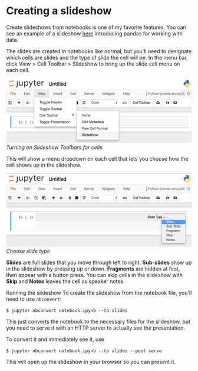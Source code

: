 # Creating a slideshow
Create slideshows from notebooks is one of my favorite features. You can see an example of a slideshow [here](https://nbviewer.jupyter.org/format/slides/github/jorisvandenbossche/2015-PyDataParis/blob/master/pandas_introduction.ipynb#/) introducing pandas for working with data.

The slides are created in notebooks like normal, but you'll need to designate which cells are slides and the type of slide the cell will be. In the menu bar, click View > Cell Toolbar > Slideshow to bring up the slide cell menu on each cell.

![slide shows](images/slides-cell-toolbar-menu.png)
*Turning on Slideshow Toolbars for cells*

This will show a menu dropdown on each cell that lets you choose how the cell shows up in the slideshow.

![slide show type](images/slides-choose-slide-type.png)
*Choose slide type*

**Slides** are full slides that you move through left to right. **Sub-slides** show up in the slideshow by pressing up or down. **Fragments** are hidden at first, then appear with a button press. You can skip cells in the slideshow with **Skip** and **Notes** leaves the cell as speaker notes.

Running the slideshow
To create the slideshow from the notebook file, you'll need to use `nbconvert`:

```console
$ jupyter nbconvert notebook.ipynb --to slides
```
This just converts the notebook to the necessary files for the slideshow, but you need to serve it with an HTTP server to actually see the presentation.

To convert it and immediately see it, use

```console
$ jupyter nbconvert notebook.ipynb --to slides --post serve
```

This will open up the slideshow in your browser so you can present it.
